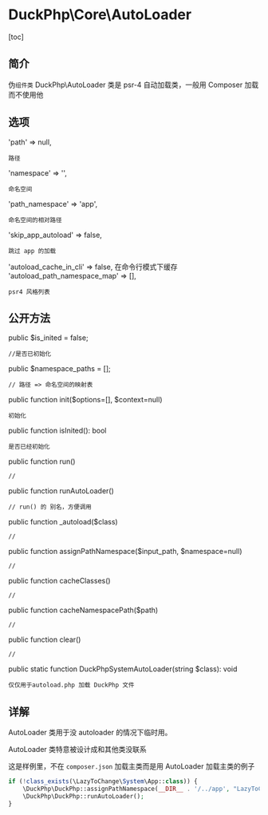 # DuckPhp\Core\AutoLoader
[toc]

## 简介
伪`组件类` DuckPhp\AutoLoader 类是 psr-4 自动加载类，一般用 Composer 加载而不使用他

## 选项
'path' => null,

    路径
'namespace' => '',

    命名空间
'path_namespace' => 'app',

    命名空间的相对路径
'skip_app_autoload' => false,

    跳过 app 的加载
'autoload_cache_in_cli' => false,
    在命令行模式下缓存
'autoload_path_namespace_map' => [],

    psr4 风格列表
## 公开方法
public $is_inited = false;

    //是否已初始化
public $namespace_paths = [];

    // 路径 => 命名空间的映射表
public function init($options=[], $context=null)

    初始化
public function isInited(): bool

    是否已经初始化
public function run()

    //
public function runAutoLoader()

    // run() 的 别名，方便调用
public function _autoload($class)

    //
public function assignPathNamespace($input_path, $namespace=null)

    //
public function cacheClasses()

    //
public function cacheNamespacePath($path)

    //
public function clear()

    //
public static function DuckPhpSystemAutoLoader(string $class): void


    仅仅用于autoload.php 加载 DuckPhp 文件
## 详解

AutoLoader 类用于没 autoloader 的情况下临时用。

AutoLoader 类特意被设计成和其他类没联系

这是样例里，不在 `composer.json` 加载主类而是用 AutoLoader 加载主类的例子
```php
if (!class_exists(\LazyToChange\System\App::class)) {
    \DuckPhp\DuckPhp::assignPathNamespace(__DIR__ . '/../app', "LazyToChange\\"); 
    \DuckPhp\DuckPhp::runAutoLoader();
}
```